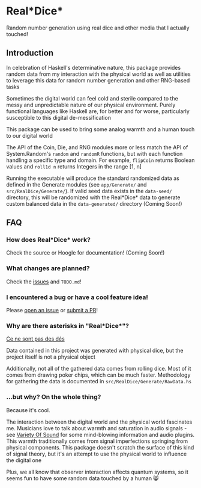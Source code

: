 # Real\*Dice\*

Random number generation using real dice and other media that I actually touched!

## Introduction

In celebration of Haskell's determinative nature, this package provides random data from my interaction with the physical world as well as utilities to leverage this data for random number generation and other RNG-based tasks

Sometimes the digital world can feel cold and sterile compared to the messy and unpredictable nature of our physical environment. Purely functional languages like Haskell are, for better and for worse, particularly susceptible to this digital de-messification

This package can be used to bring some analog warmth and a human touch to our digital world

The API of the Coin, Die, and RNG modules more or less match the API of System.Random's `random` and `randomR` functions, but with each function handling a specific type and domain. For example, `flipCoin` returns Boolean values and `roll1d n` returns Integers in the range [1, n]

Running the executable will produce the standard randomized data as defined in the Generate modules (see `app/Generate/` and `src/RealDice/Generate/`). If valid seed data exists in the `data-seed/` directory, this will be randomized with the Real\*Dice\* data to generate custom balanced data in the `data-generated/` directory (Coming Soon!)

## FAQ

### How does Real\*Dice\* work?

Check the source or Hoogle for documentation! (Coming Soon!)

### What changes are planned?

Check the [issues](https://github.com/kaBeech/real-dice/issues`) and `TODO.md`!

### I encountered a bug or have a cool feature idea!

Please [open an issue](https://github.com/kaBeech/real-dice/issues/new) or [submit a PR](https://github.com/kaBeech/real-dice/compare)!

### Why are there asterisks in "Real\*Dice\*"?

[Ce ne sont pas des dés](https://en.wikipedia.org/wiki/The_Treachery_of_Images)

Data contained in this project was generated with physical dice, but the project itself is not a physical object

Additionally, not all of the gathered data comes from rolling dice. Most of it comes from drawing poker chips, which can be much faster. Methodology for gathering the data is documented in `src/RealDice/Generate/RawData.hs`

### ...but why? On the whole thing?

Because it's cool.

The interaction between the digital world and the physical world fascinates me. Musicians love to talk about warmth and saturation in audio signals - see [Variety Of Sound](https://varietyofsound.wordpress.com/blog/) for some mind-blowing information and audio plugins. This warmth traditionally comes from signal imperfections springing from physical components. This package doesn't scratch the surface of this kind of signal theory, but it's an attempt to use the physical world to influence the digital one

Plus, we all know that observer interaction affects quantum systems, so it seems fun to have some random data touched by a human 😸
